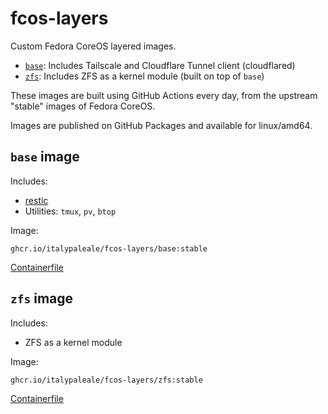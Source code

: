 # fcos-layers

Custom Fedora CoreOS layered images.

- [`base`](#base-image): Includes Tailscale and Cloudflare Tunnel client (cloudflared)
- [`zfs`](#zfs-image): Includes ZFS as a kernel module (built on top of `base`)

These images are built using GitHub Actions every day, from the upstream "stable" images of Fedora CoreOS.

Images are published on GitHub Packages and available for linux/amd64.

## `base` image

Includes:

- [restic](https://github.com/restic/restic)
- Utilities: `tmux`, `pv`, `btop`

Image:

```text
ghcr.io/italypaleale/fcos-layers/base:stable
```

[Containerfile](./base/Containerfile)

## `zfs` image

Includes:

- ZFS as a kernel module

Image:

```text
ghcr.io/italypaleale/fcos-layers/zfs:stable
```

[Containerfile](./zfs/Containerfile)

